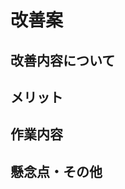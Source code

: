 <!-- 改善についてのご意見、ありがとうございます -->

# 改善案

## 改善内容について
<!-- 概要をこちらにお願いします -->



## メリット
<!-- 得られるメリット -->


## 作業内容



## 懸念点・その他
<!-- 参考記事などあればここに -->
